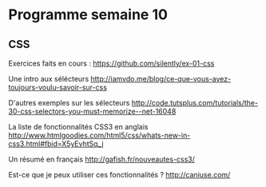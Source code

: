 # Programme semaine 10

## CSS

Exercices faits en cours : https://github.com/silently/ex-01-css

Une intro aux sélécteurs http://iamvdo.me/blog/ce-que-vous-avez-toujours-voulu-savoir-sur-css

D'autres exemples sur les sélecteurs http://code.tutsplus.com/tutorials/the-30-css-selectors-you-must-memorize--net-16048

La liste de fonctionnalités CSS3 en anglais http://www.htmlgoodies.com/html5/css/whats-new-in-css3.html#fbid=X5yEvhtSq_j

Un résumé en français http://gafish.fr/nouveautes-css3/

Est-ce que je peux utiliser ces fonctionnalités ? http://caniuse.com/
